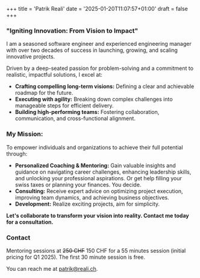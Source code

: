 +++
title = 'Patrik Reali'
date = '2025-01-20T11:07:57+01:00'
draft = false
+++

### "Igniting Innovation: From Vision to Impact"


I am a seasoned software engineer and experienced engineering manager with over two decades of success in launching, growing, and scaling innovative projects.

Driven by a deep-seated passion for problem-solving and a commitment to realistic, impactful solutions, I excel at:

*   **Crafting compelling long-term visions:** Defining a clear and achievable roadmap for the future.
*   **Executing with agility:** Breaking down complex challenges into manageable steps for efficient delivery.
*   **Building high-performing teams:** Fostering collaboration, communication, and cross-functional alignment.

### My Mission:

To empower individuals and organizations to achieve their full potential through:

*   **Personalized Coaching & Mentoring:** Gain valuable insights and guidance on navigating career challenges, enhancing leadership skills, and unlocking your professional aspirations. Or get help filling your swiss taxes or planning your finances. You decide.
*   **Consulting:** Receive expert advice on optimizing project execution, improving team dynamics, and achieving business objectives.
*   **Development:** Realize exciting projects, aim for simplicity.

**Let's collaborate to transform your vision into reality. Contact me today for a consultation.**


### Contact

Mentoring sessions at ~~250 CHF~~ 150 CHF for a 55 minutes session (initial pricing for Q1 2025). The first 30 minute session is free.

You can reach me at patrik@reali.ch.
